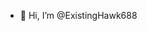 - 👋 Hi, I’m @ExistingHawk688

<!---
ExistingHawk688/ExistingHawk688 is a ✨ special ✨ repository because its `README.md` (this file) appears on your GitHub profile.
You can click the Preview link to take a look at your changes.
--->
